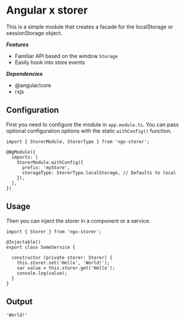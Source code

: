 # Angular x storer

This is a simple module that creates a facade for the localStorage or sessionStorage object.

***Features***
- Familiar API based on the window `Storage`
- Easily hook into store events

***Dependencies***
- @angular/core
- rxjs

## Configuration

First you need to configure the module in `app.module.ts`. You can pass optional configuration options with the static `withConfig()` function.

    import { StorerModule, StorerType } from 'ngx-storer';

    @NgModule({
      imports: [
        StorerModule.withConfig({
          prefix: 'myStore',
          storageType: StorerType.localStorage, // Defaults to local
        }),
      ],
    })

## Usage

Then you can inject the storer in a component or a service.

    import { Storer } from 'ngx-storer';

    @Injectable()
    export class SomeService {
    
      constructor (private storer: Storer) {
        this.storer.set('Hello', 'World!');
        var value = this.storer.get('Hello');
        console.log(value);
      }
    }

## Output

    'World!'

